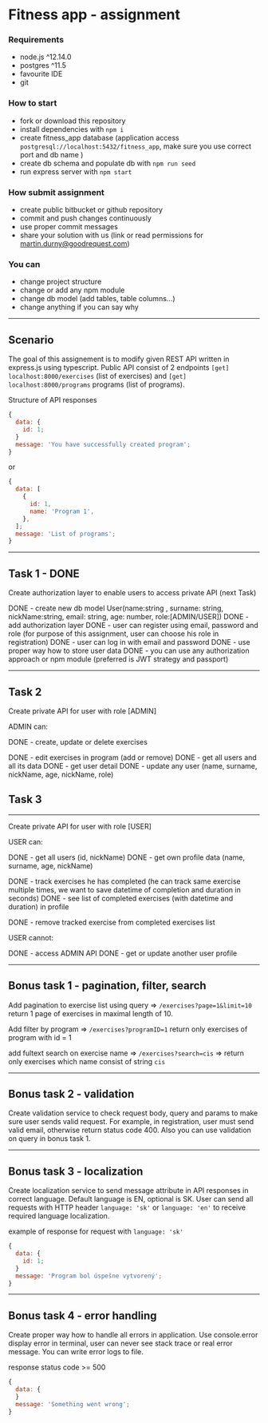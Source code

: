 # Fitness app - assignment

### Requirements

- node.js ^12.14.0
- postgres ^11.5
- favourite IDE
- git

### How to start

- fork or download this repository
- install dependencies with `npm i`
- create fitness_app database (application access `postgresql://localhost:5432/fitness_app`, make sure you use correct port and db name )
- create db schema and populate db with `npm run seed`
- run express server with `npm start`

### How submit assignment

- create public bitbucket or github repository
- commit and push changes continuously
- use proper commit messages
- share your solution with us (link or read permissions for martin.durny@goodrequest.com)

### You can

- change project structure
- change or add any npm module
- change db model (add tables, table columns...)
- change anything if you can say why

---

## Scenario

The goal of this assignement is to modify given REST API written in express.js using typescript. Public API consist of 2 endpoints `[get]` `localhost:8000/exercises` (list of exercises) and `[get]` `localhost:8000/programs` programs (list of programs).

Structure of API responses

```javascript
{
  data: {
    id: 1;
  }
  message: 'You have successfully created program';
}
```

or

```javascript
{
  data: [
    {
      id: 1,
      name: 'Program 1',
    },
  ];
  message: 'List of programs';
}
```

---

## Task 1 - DONE

Create authorization layer to enable users to access private API (next Task)

DONE - create new db model User(name:string , surname: string, nickName:string, email: string, age: number, role:[ADMIN/USER])
DONE - add authorization layer
DONE - user can register using email, password and role (for purpose of this assignment, user can choose his role in registration)
DONE - user can log in with email and password
DONE - use proper way how to store user data
DONE - you can use any authorization approach or npm module (preferred is JWT strategy and passport)

---

## Task 2

Create private API for user with role [ADMIN]

ADMIN can:

DONE - create, update or delete exercises

DONE - edit exercises in program (add or remove)
DONE - get all users and all its data
DONE - get user detail
DONE - update any user (name, surname, nickName, age, nickName, role)

## Task 3

---

Create private API for user with role [USER]

USER can:

DONE - get all users (id, nickName)
DONE - get own profile data (name, surname, age, nickName)

DONE - track exercises he has completed (he can track same exercise multiple times, we want to save datetime of completion and duration in seconds)
DONE - see list of completed exercises (with datetime and duration) in profile

DONE - remove tracked exercise from completed exercises list

USER cannot:

DONE - access ADMIN API
DONE - get or update another user profile

---

## Bonus task 1 - pagination, filter, search

Add pagination to exercise list using query => `/exercises?page=1&limit=10` return 1 page of exercises in maximal length of 10.

Add filter by program => `/exercises?programID=1` return only exercises of program with id = 1

add fultext search on exercise name => `/exercises?search=cis` => return only exercises which name consist of string `cis`

---

## Bonus task 2 - validation

Create validation service to check request body, query and params to make sure user sends valid request. For example, in registration, user must send valid email, otherwise return status code 400.
Also you can use validation on query in bonus task 1.

---

## Bonus task 3 - localization

Create localization service to send message attribute in API responses in correct language. Default language is EN, optional is SK. User can send all requests with HTTP header `language: 'sk'` or `language: 'en'` to receive required language localization.

example of response for request with `language: 'sk'`

```javascript
{
  data: {
    id: 1;
  }
  message: 'Program bol úspešne vytvorený';
}
```

---

## Bonus task 4 - error handling

Create proper way how to handle all errors in application. Use console.error display error in terminal, user can never see stack trace or real error message. You can write error logs to file.

response status code >= 500

```javascript
{
  data: {
  }
  message: 'Something went wrong';
}
```
